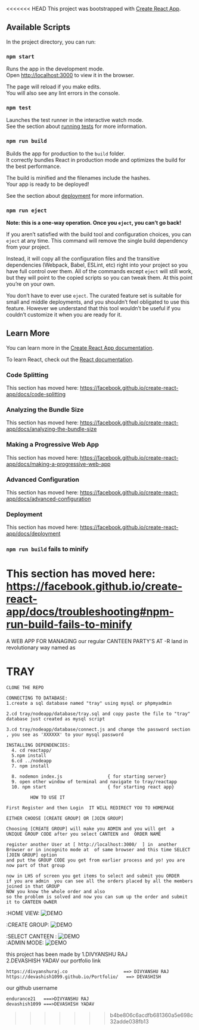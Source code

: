 <<<<<<< HEAD
This project was bootstrapped with [Create React App](https://github.com/facebook/create-react-app).

## Available Scripts

In the project directory, you can run:

### `npm start`

Runs the app in the development mode.<br />
Open [http://localhost:3000](http://localhost:3000) to view it in the browser.

The page will reload if you make edits.<br />
You will also see any lint errors in the console.

### `npm test`

Launches the test runner in the interactive watch mode.<br />
See the section about [running tests](https://facebook.github.io/create-react-app/docs/running-tests) for more information.

### `npm run build`

Builds the app for production to the `build` folder.<br />
It correctly bundles React in production mode and optimizes the build for the best performance.

The build is minified and the filenames include the hashes.<br />
Your app is ready to be deployed!

See the section about [deployment](https://facebook.github.io/create-react-app/docs/deployment) for more information.

### `npm run eject`

**Note: this is a one-way operation. Once you `eject`, you can’t go back!**

If you aren’t satisfied with the build tool and configuration choices, you can `eject` at any time. This command will remove the single build dependency from your project.

Instead, it will copy all the configuration files and the transitive dependencies (Webpack, Babel, ESLint, etc) right into your project so you have full control over them. All of the commands except `eject` will still work, but they will point to the copied scripts so you can tweak them. At this point you’re on your own.

You don’t have to ever use `eject`. The curated feature set is suitable for small and middle deployments, and you shouldn’t feel obligated to use this feature. However we understand that this tool wouldn’t be useful if you couldn’t customize it when you are ready for it.

## Learn More

You can learn more in the [Create React App documentation](https://facebook.github.io/create-react-app/docs/getting-started).

To learn React, check out the [React documentation](https://reactjs.org/).

### Code Splitting

This section has moved here: https://facebook.github.io/create-react-app/docs/code-splitting

### Analyzing the Bundle Size

This section has moved here: https://facebook.github.io/create-react-app/docs/analyzing-the-bundle-size

### Making a Progressive Web App

This section has moved here: https://facebook.github.io/create-react-app/docs/making-a-progressive-web-app

### Advanced Configuration

This section has moved here: https://facebook.github.io/create-react-app/docs/advanced-configuration

### Deployment

This section has moved here: https://facebook.github.io/create-react-app/docs/deployment

### `npm run build` fails to minify

This section has moved here: https://facebook.github.io/create-react-app/docs/troubleshooting#npm-run-build-fails-to-minify
=======
 A WEB APP FOR MANAGING our regular CANTEEN PARTY'S AT -R land in revolutionary way named as 
 
 # TRAY
 
 
 
 
 ```
 CLONE THE REPO 
```

```
CONNECTING TO DATABASE:
1.create a sql database named "tray" using mysql or phpmyadmin

2.cd tray/nodeapp/database/tray.sql and copy paste the file to "tray" database just created as mysql script

3.cd tray/nodeapp/database/connect.js and change the password section , you see as 'XXXXXX' to your mysql password 
```
```
INSTALLING DEPENDENCIES:
  4. cd reactapp/ 
  5.npm install 
  6.cd ../nodeapp 
  7. npm install 
```

```
  8. nodemon index.js                 { for starting server}
  9. open other window of terminal and navigate to tray/reactapp
  10. npm start                       { for starting react app}
```



```
         HOW TO USE IT
```

```
First Register and then Login  IT WILL REDIRECT YOU TO HOMEPAGE 
```

```
EITHER CHOOSE [CREATE GROUP] OR [JOIN GROUP]
```
```
Choosing [CREATE GROUP] will make you ADMIN and you will get  a  UNIQUE GROUP CODE after you select CANTEEN and  ORDER NAME 
```
```
register another User at [ http://localhost:3000/  ] in  another Browser or in incognito mode at  of same browser and this time SELECT [JOIN GROUP] option 
and put the GROUP CODE you get from earlier process and yo! you are now part of that group
```
```
now in LHS of screen you get items to select and submit you ORDER
if you are admin  you can see all the orders placed by all the members joined in that GROUP 
NOW you know the whole order and also 
so the problem is solved and now you can sum up the order and submit it to CANTEEN OwNER
```


 :HOME VIEW:
![DEMO](https://github.com/endurance21/tray/blob/master/demoImages/pic11.png)

 :CREATE GROUP:
![DEMO](https://github.com/endurance21/tray/blob/master/demoImages/pic12.png) 

  :SELECT CANTEEN :
![DEMO](https://github.com/endurance21/tray/blob/master/demoImages/pic13.png)
\
  :ADMIN MODE:
![DEMO](https://github.com/endurance21/tray/blob/master/demoImages/pic14.png)

this project has been made by 
1.DIVYANSHU RAJ      
2.DEVASHISH YADAV
our portfolio link 

```
https://divyanshuraj.co                     ==> DIVYANSHU RAJ  
https://devashish1099.github.io/Portfolio/   ==> DEVASHISH 
```

our github username
```
endurance21   ===>DIVYANSHU RAJ
devashish1099 ===>DEVASHISH YADAV
```
>>>>>>> b4be806c6acdfb681360a5e698c32adde038fb13

